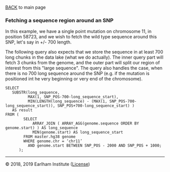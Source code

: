 [BACK](../readme.md) to main page


### Fetching a sequence region around an SNP

In this example, we have a single point mutation on chromosome 11, in position 58723, and we 
wish to fetch the wild type sequence around this SNP, let's say in +/- 700 length.

The following query also expects that we store the sequence in at least 700 long chunks in the 
data lake (what we do actually). The inner query part will fetch 3 chunks from the genome,
and the outer part will split our region of interest from this "large sequence". The query 
also handles the case, when there is no 700 long sequence around the SNP (e.g. if the mutation
is positioned int he very beginning or very end of the chromosome).


```$sql
SELECT 
   SUBSTR(long_sequence, 
          MAX(1, SNP_POS-700-long_sequence_start), 
          MIN(LENGTH(long_sequence) - (MAX(1, SNP_POS-700-long_sequence_start)), SNP_POS+700-long_sequence_start) ) 
   AS result
FROM (
        SELECT 
            ARRAY_JOIN ( ARRAY_AGG(genome.sequence ORDER BY genome.start) ) AS long_sequence
            MIN(genome.start) AS long_sequence_start
        FROM master.hg38 genome
        WHERE genome.chr = ‘chr11’
          AND genome.start BETWEEN SNP_POS - 2000 AND SNP_POS + 1000;
      );
```

---
© 2018, 2019 Earlham Institute ([License](../sherlock_license.md))
